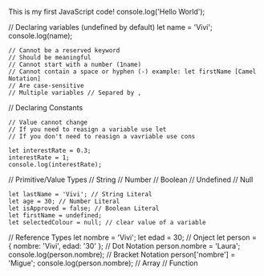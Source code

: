 This is my first JavaScript code!
console.log('Hello World');

// Declaring variables (undefined by default)
    let name = 'Vivi';
    console.log(name);

    // Cannot be a reserved keyword
    // Should be meaningful
    // Cannot start with a number (1name)
    // Cannot contain a space or hyphen (-) example: let firstName [Camel Notation]
    // Are case-sensitive
    // Multiple variables // Separed by , 

// Declaring Constants

    // Value cannot change
    // If you need to reasign a variable use let
    // If you don't need to reasign a vavriable use cons

    let interestRate = 0.3;
    interestRate = 1;
    console.log(interestRate);

// Primitive/Value Types
    // String 
    // Number
    // Boolean
    // Undefined
    // Null

    let lastName = 'Vivi'; // String Literal
    let age = 30; // Number Literal
    let isApproved = false; // Boolean Literal
    let firstName = undefined;  
    let selectedColour = null; // clear value of a variable  

// Reference Types
        let nombre = 'Vivi';
        let edad = 30;
        // Onject
            let person = {
                nombre: 'Vivi',
                edad: '30'
            };
        // Dot Notation
            person.nombre = 'Laura';
            console.log(person.nombre);
        // Bracket Notation
            person['nombre'] = 'Migue';
            console.log(person.nombre);
    // Array
    // Function
